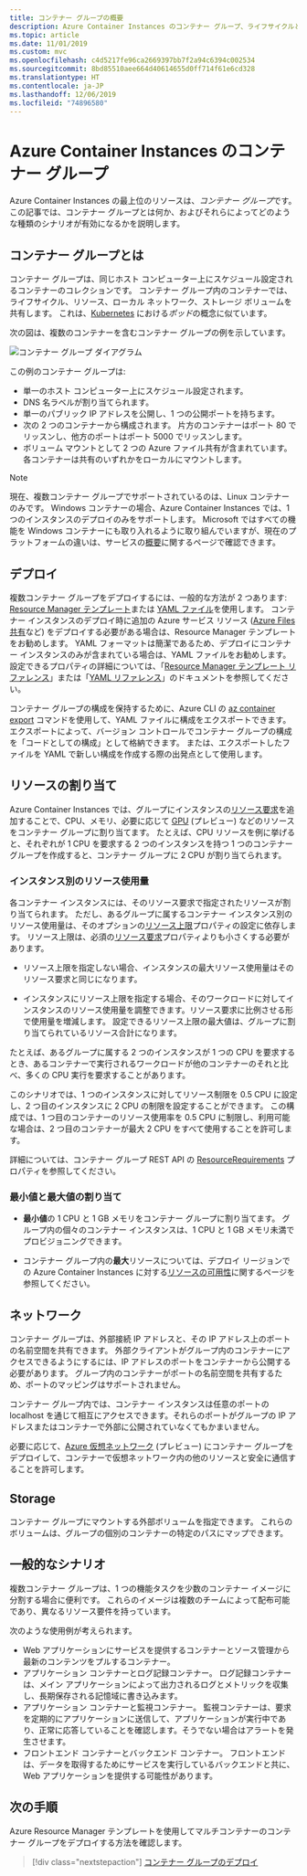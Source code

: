 ```yaml
---
title: コンテナー グループの概要
description: Azure Container Instances のコンテナー グループ、ライフサイクルとリソース (ストレージやネットワークなど) を共有するインスタンスのコレクションについて学習します
ms.topic: article
ms.date: 11/01/2019
ms.custom: mvc
ms.openlocfilehash: c4d5217fe96ca2669397bb7f2a94c6394c002534
ms.sourcegitcommit: 8bd85510aee664d40614655d0ff714f61e6cd328
ms.translationtype: HT
ms.contentlocale: ja-JP
ms.lasthandoff: 12/06/2019
ms.locfileid: "74896580"
---
```

# <a name="container-groups-in-azure-container-instances"></a>Azure Container Instances のコンテナー グループ

Azure Container Instances の最上位のリソースは、*コンテナー グループ*です。 この記事では、コンテナー グループとは何か、およびそれらによってどのような種類のシナリオが有効になるかを説明します。

## <a name="what-is-a-container-group"></a>コンテナー グループとは

コンテナー グループは、同じホスト コンピューター上にスケジュール設定されるコンテナーのコレクションです。 コンテナー グループ内のコンテナーでは、ライフサイクル、リソース、ローカル ネットワーク、ストレージ ボリュームを共有します。 これは、[Kubernetes][kubernetes-pod] における*ポッド*の概念に似ています。

次の図は、複数のコンテナーを含むコンテナー グループの例を示しています。

![コンテナー グループ ダイアグラム][container-groups-example]

この例のコンテナー グループは:

* 単一のホスト コンピューター上にスケジュール設定されます。
* DNS 名ラベルが割り当てられます。
* 単一のパブリック IP アドレスを公開し、1 つの公開ポートを持ちます。
* 次の 2 つのコンテナーから構成されます。 片方のコンテナーはポート 80 でリッスンし、他方のポートはポート 5000 でリッスンします。
* ボリューム マウントとして 2 つの Azure ファイル共有が含まれています。各コンテナーは共有のいずれかをローカルにマウントします。

> [!NOTE]
> 現在、複数コンテナー グループでサポートされているのは、Linux コンテナーのみです。 Windows コンテナーの場合、Azure Container Instances では、1 つのインスタンスのデプロイのみをサポートします。 Microsoft ではすべての機能を Windows コンテナーにも取り入れるように取り組んでいますが、現在のプラットフォームの違いは、サービスの[概要](container-instances-overview.md#linux-and-windows-containers)に関するページで確認できます。

## <a name="deployment"></a>デプロイ

複数コンテナー グループをデプロイするには、一般的な方法が 2 つあります: [Resource Manager テンプレート][resource-manager template]または [YAML ファイル][yaml-file]を使用します。 コンテナー インスタンスのデプロイ時に追加の Azure サービス リソース ([Azure Files 共有][azure-files]など) をデプロイする必要がある場合は、Resource Manager テンプレートをお勧めします。 YAML フォーマットは簡潔であるため、デプロイにコンテナー インスタンスのみが含まれている場合は、YAML ファイルをお勧めします。 設定できるプロパティの詳細については、「[Resource Manager テンプレート リファレンス](/azure/templates/microsoft.containerinstance/containergroups)」または「[YAML リファレンス](container-instances-reference-yaml.md)」のドキュメントを参照してください。

コンテナー グループの構成を保持するために、Azure CLI の [az container export][az-container-export] コマンドを使用して、YAML ファイルに構成をエクスポートできます。 エクスポートによって、バージョン コントロールでコンテナー グループの構成を「コードとしての構成」として格納できます。 または、エクスポートしたファイルを YAML で新しい構成を作成する際の出発点として使用します。



## <a name="resource-allocation"></a>リソースの割り当て

Azure Container Instances では、グループにインスタンスの[リソース要求][resource-requests]を追加することで、CPU、メモリ、必要に応じて [GPU][gpus] (プレビュー) などのリソースをコンテナー グループに割り当てます。 たとえば、CPU リソースを例に挙げると、それぞれが 1 CPU を要求する 2 つのインスタンスを持つ 1 つのコンテナー グループを作成すると、コンテナー グループに 2 CPU が割り当てられます。

### <a name="resource-usage-by-instances"></a>インスタンス別のリソース使用量

各コンテナー インスタンスには、そのリソース要求で指定されたリソースが割り当てられます。 ただし、あるグループに属するコンテナー インスタンス別のリソース使用量は、そのオプションの[リソース上限][resource-limits]プロパティの設定に依存します。 リソース上限は、必須の[リソース要求][resource-requests]プロパティよりも小さくする必要があります。

* リソース上限を指定しない場合、インスタンスの最大リソース使用量はそのリソース要求と同じになります。

* インスタンスにリソース上限を指定する場合、そのワークロードに対してインスタンスのリソース使用量を調整できます。リソース要求に比例させる形で使用量を増減します。 設定できるリソース上限の最大値は、グループに割り当てられているリソース合計になります。
    
たとえば、あるグループに属する 2 つのインスタンスが 1 つの CPU を要求するとき、あるコンテナーで実行されるワークロードが他のコンテナーのそれと比べ、多くの CPU 実行を要求することがあります。

このシナリオでは、1 つのインスタンスに対してリソース制限を 0.5 CPU に設定し、2 つ目のインスタンスに 2 CPU の制限を設定することができます。 この構成では、1 つ目のコンテナーのリソース使用率を 0.5 CPU に制限し、利用可能な場合は、2 つ目のコンテナーが最大 2 CPU をすべて使用することを許可します。

詳細については、コンテナー グループ REST API の [ResourceRequirements][resource-requirements] プロパティを参照してください。

### <a name="minimum-and-maximum-allocation"></a>最小値と最大値の割り当て

* **最小値**の 1 CPU と 1 GB メモリをコンテナー グループに割り当てます。 グループ内の個々のコンテナー インスタンスは、1 CPU と 1 GB メモリ未満でプロビジョニングできます。 

* コンテナー グループ内の**最大**リソースについては、デプロイ リージョンでの Azure Container Instances に対する[リソースの可用性][region-availability]に関するページを参照してください。

## <a name="networking"></a>ネットワーク

コンテナー グループは、外部接続 IP アドレスと、その IP アドレス上のポートの名前空間を共有できます。 外部クライアントがグループ内のコンテナーにアクセスできるようにするには、IP アドレスのポートをコンテナーから公開する必要があります。 グループ内のコンテナーがポートの名前空間を共有するため、ポートのマッピングはサポートされません。 

コンテナー グループ内では、コンテナー インスタンスは任意のポートの localhost を通じて相互にアクセスできます。それらのポートがグループの IP アドレスまたはコンテナーで外部に公開されていなくてもかまいません。

必要に応じて、[Azure 仮想ネットワーク][virtual-network] (プレビュー) にコンテナー グループをデプロイして、コンテナーで仮想ネットワーク内の他のリソースと安全に通信することを許可します。

## <a name="storage"></a>Storage

コンテナー グループにマウントする外部ボリュームを指定できます。 これらのボリュームは、グループの個別のコンテナーの特定のパスにマップできます。

## <a name="common-scenarios"></a>一般的なシナリオ

複数コンテナー グループは、1 つの機能タスクを少数のコンテナー イメージに分割する場合に便利です。 これらのイメージは複数のチームによって配布可能であり、異なるリソース要件を持っています。

次のような使用例が考えられます。

* Web アプリケーションにサービスを提供するコンテナーとソース管理から最新のコンテンツをプルするコンテナー。
* アプリケーション コンテナーとログ記録コンテナー。 ログ記録コンテナーは、メイン アプリケーションによって出力されるログとメトリックを収集し、長期保存される記憶域に書き込みます。
* アプリケーション コンテナーと監視コンテナー。 監視コンテナーは、要求を定期的にアプリケーションに送信して、アプリケーションが実行中であり、正常に応答していることを確認します。そうでない場合はアラートを発生させます。
* フロントエンド コンテナーとバックエンド コンテナー。 フロントエンドは、データを取得するためにサービスを実行しているバックエンドと共に、Web アプリケーションを提供する可能性があります。 

## <a name="next-steps"></a>次の手順

Azure Resource Manager テンプレートを使用してマルチコンテナーのコンテナー グループをデプロイする方法を確認します。

> [!div class="nextstepaction"]
> [コンテナー グループのデプロイ][resource-manager template]

<!-- IMAGES -->
[container-groups-example]: ./media/container-instances-container-groups/container-groups-example.png

<!-- LINKS - External -->
[dcos-pod]: https://dcos.io/docs/1.10/deploying-services/pods/
[kubernetes-pod]: https://kubernetes.io/docs/concepts/workloads/pods/pod/

<!-- LINKS - Internal -->
[resource-manager template]: container-instances-multi-container-group.md
[yaml-file]: container-instances-multi-container-yaml.md
[region-availability]: container-instances-region-availability.md
[resource-requests]: /rest/api/container-instances/containergroups/createorupdate#resourcerequests
[resource-limits]: /rest/api/container-instances/containergroups/createorupdate#resourcelimits
[resource-requirements]: /rest/api/container-instances/containergroups/createorupdate#resourcerequirements
[azure-files]: container-instances-volume-azure-files.md
[virtual-network]: container-instances-vnet.md
[gpus]: container-instances-gpu.md
[az-container-export]: /cli/azure/container#az-container-export
